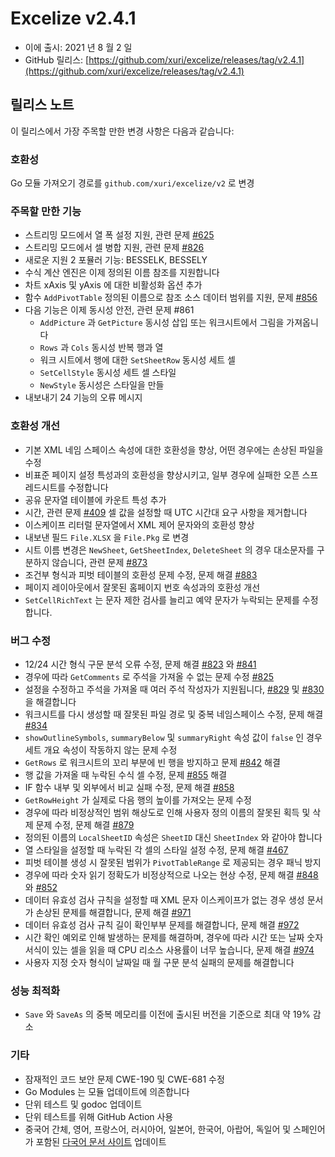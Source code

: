 # Excelize v2.4.1

* 이에 출시: 2021 년 8 월 2 일
* GitHub 릴리스: [https://github.com/xuri/excelize/releases/tag/v2.4.1](https://github.com/xuri/excelize/releases/tag/v2.4.1)

## 릴리스 노트

이 릴리스에서 가장 주목할 만한 변경 사항은 다음과 같습니다:

### 호환성

Go 모듈 가져오기 경로를 `github.com/xuri/excelize/v2` 로 변경

### 주목할 만한 기능

* 스트리밍 모드에서 열 폭 설정 지원, 관련 문제 [#625](https://github.com/xuri/excelize/issues/625)
* 스트리밍 모드에서 셀 병합 지원, 관련 문제 [#826](https://github.com/xuri/excelize/issues/826)
* 새로운 지원 2 포뮬러 기능: BESSELK, BESSELY
* 수식 계산 엔진은 이제 정의된 이름 참조를 지원합니다
* 차트 xAxis 및 yAxis 에 대한 비활성화 옵션 추가
* 함수 `AddPivotTable` 정의된 이름으로 참조 소스 데이터 범위를 지원, 문제 [#856](https://github.com/xuri/excelize/issues/856)
* 다음 기능은 이제 동시성 안전, 관련 문제 #861
  * `AddPicture` 과 `GetPicture` 동시성 삽입 또는 워크시트에서 그림을 가져옵니다
  * `Rows` 과 `Cols` 동시성 반복 행과 열
  * 워크 시트에서 행에 대한 `SetSheetRow` 동시성 세트 셀
  * `SetCellStyle` 동시성 세트 셀 스타일
  * `NewStyle` 동시성은 스타일을 만들
* 내보내기 24 기능의 오류 메시지

### 호환성 개선

* 기본 XML 네임 스페이스 속성에 대한 호환성을 향상, 어떤 경우에는 손상된 파일을 수정
* 비표준 페이지 설정 특성과의 호환성을 향상시키고, 일부 경우에 실패한 오픈 스프레드시트를 수정합니다
* 공유 문자열 테이블에 카운트 특성 추가
* 시간, 관련 문제 [#409](https://github.com/xuri/excelize/issues/409) 셀 값을 설정할 때 UTC 시간대 요구 사항을 제거합니다
* 이스케이프 리터럴 문자열에서 XML 제어 문자와의 호환성 향상
* 내보낸 필드 `File.XLSX` 을 `File.Pkg` 로 변경
* 시트 이름 변경은 `NewSheet`, `GetSheetIndex`, `DeleteSheet` 의 경우 대소문자를 구분하지 않습니다, 관련 문제 [#873](https://github.com/xuri/excelize/issues/873)
* 조건부 형식과 피벗 테이블의 호환성 문제 수정, 문제 해결 [#883](https://github.com/xuri/excelize/issues/883)
* 페이지 레이아웃에서 잘못된 홈페이지 번호 속성과의 호환성 개선
* `SetCellRichText` 는 문자 제한 검사를 늘리고 예약 문자가 누락되는 문제를 수정합니다.

### 버그 수정

* 12/24 시간 형식 구문 분석 오류 수정, 문제 해결 [#823](https://github.com/xuri/excelize/issues/823) 와 [#841](https://github.com/xuri/excelize/issues/841)
* 경우에 따라 `GetComments` 로 주석을 가져올 수 없는 문제 수정 [#825](https://github.com/xuri/excelize/issues/825)
* 설정을 수정하고 주석을 가져올 때 여러 주석 작성자가 지원됩니다, [#829](https://github.com/xuri/excelize/issues/829) 및 [#830](https://github.com/xuri/excelize/issues/830) 을 해결합니다
* 워크시트를 다시 생성할 때 잘못된 파일 경로 및 중복 네임스페이스 수정, 문제 해결 [#834](https://github.com/xuri/excelize/issues/834)
* `showOutlineSymbols`, `summaryBelow` 및 `summaryRight` 속성 값이 `false` 인 경우 세트 개요 속성이 작동하지 않는 문제 수정
* `GetRows` 로 워크시트의 꼬리 부분에 빈 행을 방지하고 문제 [#842](https://github.com/xuri/excelize/issues/842) 해결
* 행 값을 가져올 때 누락된 수식 셀 수정, 문제 [#855](https://github.com/xuri/excelize/issues/855) 해결
* IF 함수 내부 및 외부에서 비교 실패 수정, 문제 해결 [#858](https://github.com/xuri/excelize/issues/858)
* `GetRowHeight` 가 실제로 다음 행의 높이를 가져오는 문제 수정
* 경우에 따라 비정상적인 범위 해상도로 인해 사용자 정의 이름의 잘못된 획득 및 삭제 문제 수정, 문제 해결 [#879](https://github.com/xuri/excelize/issues/879)
* 정의된 이름의 `LocalSheetID` 속성은 `SheetID` 대신 `SheetIndex` 와 같아야 합니다
* 열 스타일을 설정할 때 누락된 각 셀의 스타일 설정 수정, 문제 해결 [#467](https://github.com/xuri/excelize/issues/467)
* 피벗 테이블 생성 시 잘못된 범위가 `PivotTableRange` 로 제공되는 경우 패닉 방지
* 경우에 따라 숫자 읽기 정확도가 비정상적으로 나오는 현상 수정, 문제 해결 [#848](https://github.com/xuri/excelize/issues/848) 와 [#852](https://github.com/xuri/excelize/issues/852)
* 데이터 유효성 검사 규칙을 설정할 때 XML 문자 이스케이프가 없는 경우 생성 문서가 손상된 문제를 해결합니다, 문제 해결 [#971](https://github.com/xuri/excelize/issues/971)
* 데이터 유효성 검사 규칙 길이 확인부부 문제를 해결합니다, 문제 해결 [#972](https://github.com/xuri/excelize/issues/972)
* 시간 확인 예외로 인해 발생하는 문제를 해결하며, 경우에 따라 시간 또는 날짜 숫자 서식이 있는 셀을 읽을 때 CPU 리소스 사용률이 너무 높습니다, 문제 해결 [#974](https://github.com/xuri/excelize/issues/974)
* 사용자 지정 숫자 형식이 날짜일 때 월 구문 분석 실패의 문제를 해결합니다

### 성능 최적화

* `Save` 와 `SaveAs` 의 중복 메모리를 이전에 출시된 버전을 기준으로 최대 약 19% 감소

### 기타

* 잠재적인 코드 보안 문제 CWE-190 및 CWE-681 수정
* Go Modules 는 모듈 업데이트에 의존합니다
* 단위 테스트 및 godoc 업데이트
* 단위 테스트를 위해 GitHub Action 사용
* 중국어 간체, 영어, 프랑스어, 러시아어, 일본어, 한국어, 아랍어, 독일어 및 스페인어가 포함된 [다국어 문서 사이트](https://xuri.me/excelize) 업데이트
